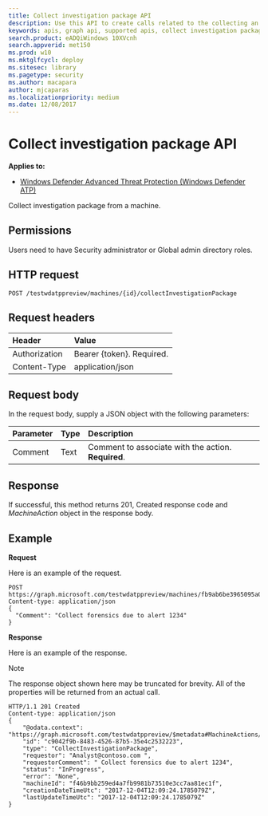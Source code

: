 ```yaml
---
title: Collect investigation package API
description: Use this API to create calls related to the collecting an investigation package from a machine.
keywords: apis, graph api, supported apis, collect investigation package
search.product: eADQiWindows 10XVcnh
search.appverid: met150
ms.prod: w10
ms.mktglfcycl: deploy
ms.sitesec: library
ms.pagetype: security
ms.author: macapara
author: mjcaparas
ms.localizationpriority: medium
ms.date: 12/08/2017
---
```


# Collect investigation package API

**Applies to:**

- [Windows Defender Advanced Threat Protection (Windows Defender ATP)](https://wincom.blob.core.windows.net/documents/Windows10_Commercial_Comparison.pdf)



Collect investigation package from a machine.

## Permissions
Users need to have Security administrator or Global admin directory roles.

## HTTP request
```
POST /testwdatppreview/machines/{id}/collectInvestigationPackage
```

## Request headers

Header | Value 
:---|:---
Authorization | Bearer {token}. Required.
Content-Type	| application/json

## Request body
In the request body, supply a JSON object with the following parameters:

Parameter |	Type	| Description
:---|:---|:---
Comment |	Text |	Comment to associate with the action. **Required**.

## Response
If successful, this method returns 201, Created response code and _MachineAction_ object in the response body.


## Example

**Request**

Here is an example of the request.

```
POST https://graph.microsoft.com/testwdatppreview/machines/fb9ab6be3965095a09c057be7c90f0a2/collectInvestigationPackage
Content-type: application/json
{
  "Comment": "Collect forensics due to alert 1234"
}
```

**Response**

Here is an example of the response.

>[!NOTE]
>The response object shown here may be truncated for brevity. All of the properties will be returned from an actual call.

```
HTTP/1.1 201 Created
Content-type: application/json
{
    "@odata.context": "https://graph.microsoft.com/testwdatppreview/$metadata#MachineActions/$entity",
    "id": "c9042f9b-8483-4526-87b5-35e4c2532223",
    "type": "CollectInvestigationPackage",
    "requestor": "Analyst@contoso.com ",
    "requestorComment": " Collect forensics due to alert 1234",
    "status": "InProgress",
    "error": "None",
    "machineId": "f46b9bb259ed4a7fb9981b73510e3cc7aa81ec1f",
    "creationDateTimeUtc": "2017-12-04T12:09:24.1785079Z",
    "lastUpdateTimeUtc": "2017-12-04T12:09:24.1785079Z" 
}


```
